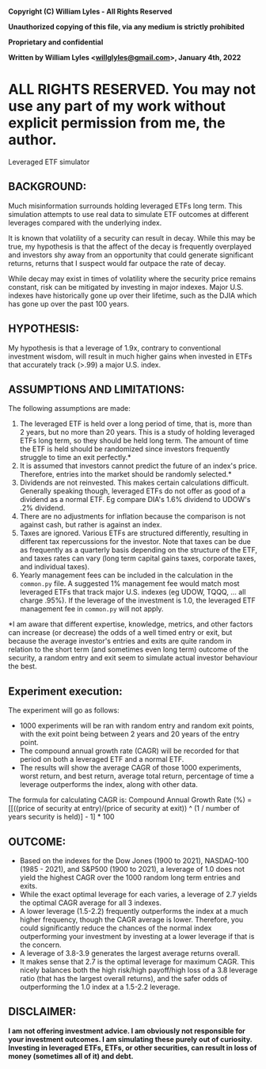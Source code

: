 **Copyright (C) William Lyles - All Rights Reserved**

**Unauthorized copying of this file, via any medium is strictly prohibited**

**Proprietary and confidential**

**Written by William Lyles <<willglyles@gmail.com>>, January 4th, 2022**

 
# **ALL RIGHTS RESERVED. You may not use any part of my work without explicit permission from me, the author.**


Leveraged ETF simulator

## BACKGROUND:
Much misinformation surrounds holding leveraged ETFs long term. This simulation attempts to use real data to simulate ETF outcomes at different leverages compared with the underlying index.

It is known that volatility of a security can result in decay. While this may be true, my hypothesis is that the affect of the decay is frequently overplayed and investors shy away from an opportunity that could generate significant returns, returns that I suspect would far outpace the rate of decay.

While decay may exist in times of volatility where the security price remains constant, risk can be mitigated by investing in major indexes. Major U.S. indexes have historically gone up over their lifetime, such as the DJIA which has gone up over the past 100 years.

## HYPOTHESIS: 
My hypothesis is that a leverage of 1.9x, contrary to conventional investment wisdom, will result in much higher gains when invested in ETFs that accurately track (>.99) a major U.S. index.

## ASSUMPTIONS AND LIMITATIONS:
The following assumptions are made:
1. The leveraged ETF is held over a long period of time, that is, more than 2 years, but no more than 20 years. This is a study of holding leveraged ETFs long term, so they should be held long term. The amount of time the ETF is held should be randomized since investors frequently struggle to time an exit perfectly.*
2. It is assumed that investors cannot predict the future of an index's price. Therefore, entries into the market should be randomly selected.*
3. Dividends are not reinvested. This makes certain calculations difficult. Generally speaking though, leveraged ETFs do not offer as good of a dividend as a normal ETF. Eg compare DIA's 1.6% dividend to UDOW's .2% dividend.
4. There are no adjustments for inflation because the comparison is not against cash, but rather is against an index.
5. Taxes are ignored. Various ETFs are structured differently, resulting in different tax repercussions for the investor. Note that taxes can be due as frequently as a quarterly basis depending on the structure of the ETF, and taxes rates can vary (long term capital gains taxes, corporate taxes, and individual taxes).
6. Yearly management fees can be included in the calculation in the `common.py` file. A suggested 1% management fee would match most leveraged ETFs that track major U.S. indexes (eg UDOW, TQQQ, ... all charge .95%). If the leverage of the investment is 1.0, the leveraged ETF management fee in `common.py` will not apply.

*I am aware that different expertise, knowledge, metrics, and other factors can increase (or decrease) the odds of a well timed entry or exit, but because the average investor's entries and exits are quite random in relation to the short term (and sometimes even long term) outcome of the security, a random entry and exit seem to simulate actual investor behaviour the best.


## Experiment execution:
The experiment will go as follows:
- 1000 experiments will be ran with random entry and random exit points, with the exit point being between 2 years and 20 years of the entry point.
- The compound annual growth rate (CAGR) will be recorded for that period on both a leveraged ETF and a normal ETF.
- The results will show the average CAGR of those 1000 experiments, worst return, and best return, average total return, percentage of time a leverage outperforms the index, along with other data.

The formula for calculating CAGR is:
Compound Annual Growth Rate (%) = [[((price of security at entry)/(price of security at exit)) ^ (1 / number of years security is held)] - 1] * 100


## OUTCOME:
- Based on the indexes for the Dow Jones (1900 to 2021), NASDAQ-100 (1985 - 2021), and S&P500 (1900 to 2021), a leverage of 1.0 does not yield the highest CAGR over the 1000 random long term entries and exits.
- While the exact optimal leverage for each varies, a leverage of 2.7 yields the optimal CAGR average for all 3 indexes.
- A lower leverage (1.5-2.2) frequently outperforms the index at a much higher frequency, though the CAGR average is lower. Therefore, you could significantly reduce the chances of the normal index outperforming your investment by investing at a lower leverage if that is the concern.
- A leverage of 3.8-3.9 generates the largest average returns overall.
- It makes sense that 2.7 is the optimal leverage for maximum CAGR. This nicely balances both the high risk/high payoff/high loss of a 3.8 leverage ratio (that has the largest overall returns), and the safer odds of outperforming the 1.0 index at a 1.5-2.2 leverage.


## DISCLAIMER:
**I am not offering investment advice. I am obviously not responsible for your investment outcomes. I am simulating these purely out of curiosity. Investing in leveraged ETFs, ETFs, or other securities, can result in loss of money (sometimes all of it) and debt.**
